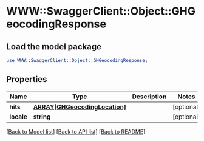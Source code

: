 # WWW::SwaggerClient::Object::GHGeocodingResponse

## Load the model package
```perl
use WWW::SwaggerClient::Object::GHGeocodingResponse;
```

## Properties
Name | Type | Description | Notes
------------ | ------------- | ------------- | -------------
**hits** | [**ARRAY[GHGeocodingLocation]**](GHGeocodingLocation.md) |  | [optional] 
**locale** | **string** |  | [optional] 

[[Back to Model list]](../README.md#documentation-for-models) [[Back to API list]](../README.md#documentation-for-api-endpoints) [[Back to README]](../README.md)


